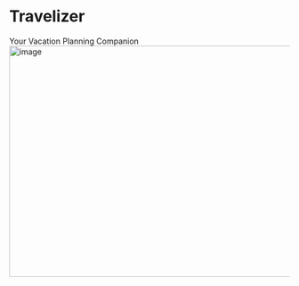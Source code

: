 # Travelizer
Your Vacation Planning Companion
<img width="777" height="415" alt="image" src="https://github.com/user-attachments/assets/f125fb52-59ab-41c2-8a2c-768e1bf2220d" />
